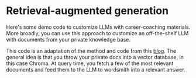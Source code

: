 # Retrieval-augmented generation

Here's some demo code to customize LLMs with career-coaching materials. More broadly, you can use this approach to customize an off-the-shelf LLM with documents from your private knowledge base.

This code is an adaptation of the method and code from this [blog](https://medium.com/@manthapavankumar11/customize-large-language-models-using-langchain-part-1-4731427532a1). The general idea is that you throw your private docs into a vector database, in this case Chroma. At query time, you fetch a few of the most relevant documents and feed them to the LLM to wordsmith into a relevant answer.
